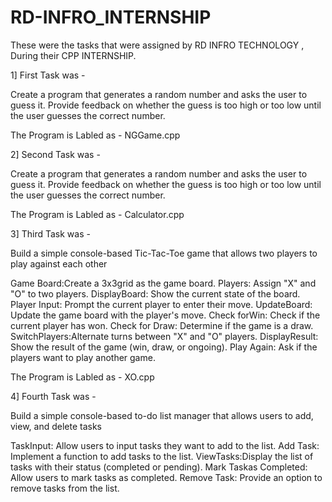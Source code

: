 # RD-INFRO_INTERNSHIP
These were the tasks that were assigned by RD INFRO TECHNOLOGY , During their CPP INTERNSHIP.

1] First Task was -

Create a program that generates a random number and asks the
user to guess it. Provide feedback on whether the guess is too
high or too low until the user guesses the correct number.

The Program is Labled as - NGGame.cpp


2] Second Task was -

Create a program that generates a random number and asks the
user to guess it. Provide feedback on whether the guess is too
high or too low until the user guesses the correct number.

The Program is Labled as - Calculator.cpp

3] Third Task was -

Build a simple console-based Tic-Tac-Toe game that
allows two players to play against each other

Game Board:Create a 3x3grid as the game board.
Players: Assign "X" and "O" to two players.
DisplayBoard: Show the current state of the board.
Player Input: Prompt the current player to enter their move.
UpdateBoard: Update the game board with the player's move.
Check forWin: Check if the current player has won.
Check for Draw: Determine if the game is a draw.
SwitchPlayers:Alternate turns between "X" and "O" players.
DisplayResult: Show the result of the game (win, draw, or ongoing).
Play Again: Ask if the players want to play another game.

The Program is Labled as - XO.cpp

4] Fourth Task was -

Build a simple console-based to-do list
manager that allows users to add, view, and
delete tasks

TaskInput: Allow users to input tasks they want to add to the list.
Add Task: Implement a function to add tasks to the list.
ViewTasks:Display the list of tasks with their status (completed or
pending).
Mark Taskas Completed: Allow users to mark tasks as completed.
Remove Task: Provide an option to remove tasks from the list.
